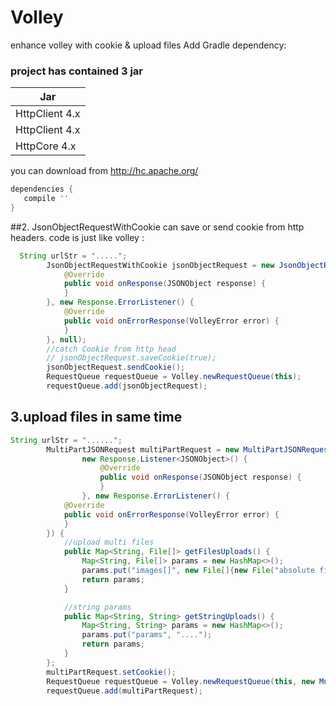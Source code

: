 # Volley
enhance volley with cookie &amp; upload files
Add Gradle dependency:


### project has contained 3 jar
| Jar        |
| --------   |
| HttpClient 4.x |
| HttpClient 4.x |  
| HttpCore 4.x   |
you can download from http://hc.apache.org/

```gradle
dependencies {
   compile ''
}
```

##2. JsonObjectRequestWithCookie can save or send cookie from http headers.
code is just like volley :
``` java
  String urlStr = ".....";
        JsonObjectRequestWithCookie jsonObjectRequest = new JsonObjectRequestWithCookie(Request.Method.GET, urlStr, new Response.Listener<JSONObject>() {
            @Override
            public void onResponse(JSONObject response) {
            }
        }, new Response.ErrorListener() {
            @Override
            public void onErrorResponse(VolleyError error) {
            }
        }, null);
        //catch Cookie from http head
        // jsonObjectRequest.saveCookie(true);
        jsonObjectRequest.sendCookie();
        RequestQueue requestQueue = Volley.newRequestQueue(this);
        requestQueue.add(jsonObjectRequest);
```

## 3.upload files in same time
``` java
String urlStr = "......";
        MultiPartJSONRequest multiPartRequest = new MultiPartJSONRequest(Request.Method.POST, urlStr, null,
                new Response.Listener<JSONObject>() {
                    @Override
                    public void onResponse(JSONObject response) {
                    }
                }, new Response.ErrorListener() {
            @Override
            public void onErrorResponse(VolleyError error) {
            }
        }) {
            //upload multi files
            public Map<String, File[]> getFilesUploads() {
                Map<String, File[]> params = new HashMap<>();
                params.put("images[]", new File[]{new File("absolute file path"), new File("absolute file path")});
                return params;
            }

            //string params
            public Map<String, String> getStringUploads() {
                Map<String, String> params = new HashMap<>();
                params.put("params", "....");
                return params;
            }
        };
        multiPartRequest.setCookie();
        RequestQueue requestQueue = Volley.newRequestQueue(this, new MultiPartStack());
        requestQueue.add(multiPartRequest);
```

